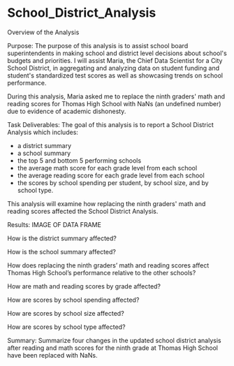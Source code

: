 # School_District_Analysis

Overview of the Analysis

Purpose: The purpose of this analysis is to assist school board superintendents in making school and district level decisions about school's budgets and priorities. I will assist Maria, the Chief Data Scientist for a City School District, in aggregating and analyzing data on student funding and student's standardized test scores as well as showcasing trends on school performance. 

During this analysis, Maria asked me to replace the ninth graders' math and reading scores for Thomas High School with NaNs (an undefined number) due to evidence of academic dishonesty. 

Task Deliverables: The goal of this analysis is to report a School District Analysis which includes:
- a district summary
- a school summary
- the top 5 and bottom 5 performing schools
- the average math score for each grade level from each school
- the average reading score for each grade level from each school
- the scores by school spending per student, by school size, and by school type. 

This analysis will examine how replacing the ninth graders' math and reading scores affected the School District Analysis.

Results: IMAGE OF DATA FRAME

How is the district summary affected?

How is the school summary affected?

How does replacing the ninth graders’ math and reading scores affect Thomas High School’s performance relative to the other schools?

How are math and reading scores by grade affected?

How are scores by school spending affected?

How are scores by school size affected?

How are scores by school type affected?

Summary: Summarize four changes in the updated school district analysis after reading and math scores for the ninth grade at Thomas High School have been replaced with NaNs.


